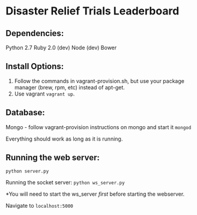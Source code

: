 Disaster Relief Trials Leaderboard
=================

Dependencies:
-------------
Python 2.7
Ruby 2.0 (dev)
Node (dev)
Bower

Install Options:
--------
1. Follow the commands in vagrant-provision.sh, but use your package manager
    (brew, rpm, etc) instead of apt-get.
2. Use vagrant `vagrant up`.

Database:
---------
Mongo - follow vagrant-provision instructions on mongo and start it
`mongod`

Everything should work as long as it is running.

Running the web server:
-------------------
`python server.py`

Running the socket server:
`python ws_server.py`

*You will need to start the ws_server _first_ before starting the webserver.

Navigate to `localhost:5000`

